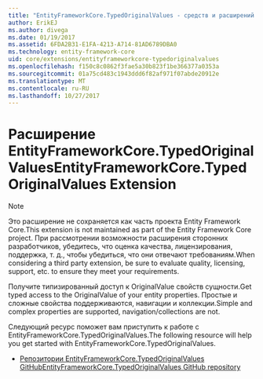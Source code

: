 ```yaml
---
title: "EntityFrameworkCore.TypedOriginalValues - средств и расширений - Core EF"
author: ErikEJ
ms.author: divega
ms.date: 01/19/2017
ms.assetid: 6FDA2B31-E1FA-4213-A714-81AD6789DBA0
ms.technology: entity-framework-core
uid: core/extensions/entityframeworkcore-typedoriginalvalues
ms.openlocfilehash: f150c8c0862f3fae5a30b823f1be366377a0353a
ms.sourcegitcommit: 01a75cd483c1943ddd6f82af971f07abde20912e
ms.translationtype: MT
ms.contentlocale: ru-RU
ms.lasthandoff: 10/27/2017
---
```

# <a name="entityframeworkcoretypedoriginalvalues-extension"></a><span data-ttu-id="0ded7-102">Расширение EntityFrameworkCore.TypedOriginalValues</span><span class="sxs-lookup"><span data-stu-id="0ded7-102">EntityFrameworkCore.TypedOriginalValues Extension</span></span>

> [!NOTE]  
> <span data-ttu-id="0ded7-103">Это расширение не сохраняется как часть проекта Entity Framework Core.</span><span class="sxs-lookup"><span data-stu-id="0ded7-103">This extension is not maintained as part of the Entity Framework Core project.</span></span> <span data-ttu-id="0ded7-104">При рассмотрении возможности расширения сторонних разработчиков, убедитесь, что оценка качества, лицензирования, поддержка, т. д., чтобы убедиться, что они отвечают требованиям.</span><span class="sxs-lookup"><span data-stu-id="0ded7-104">When considering a third party extension, be sure to evaluate quality, licensing, support, etc. to ensure they meet your requirements.</span></span>

<span data-ttu-id="0ded7-105">Получите типизированный доступ к OriginalValue свойств сущности.</span><span class="sxs-lookup"><span data-stu-id="0ded7-105">Get typed access to the OriginalValue of your entity properties.</span></span> <span data-ttu-id="0ded7-106">Простые и сложные свойства поддерживаются, навигации и коллекции.</span><span class="sxs-lookup"><span data-stu-id="0ded7-106">Simple and complex properties are supported, navigation/collections are not.</span></span>

<span data-ttu-id="0ded7-107">Следующий ресурс поможет вам приступить к работе с EntityFrameworkCore.TypedOriginalValues.</span><span class="sxs-lookup"><span data-stu-id="0ded7-107">The following resource will help you get started with EntityFrameworkCore.TypedOriginalValues.</span></span>
* [<span data-ttu-id="0ded7-108">Репозитории EntityFrameworkCore.TypedOriginalValues GitHub</span><span class="sxs-lookup"><span data-stu-id="0ded7-108">EntityFrameworkCore.TypedOriginalValues GitHub repository</span></span>](https://github.com/NickStrupat/EntityFramework.TypedOriginalValues/)
